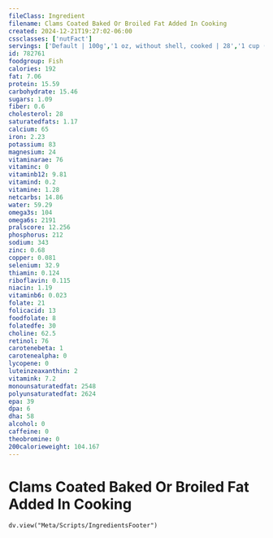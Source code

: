 ```yaml
---
fileClass: Ingredient
filename: Clams Coated Baked Or Broiled Fat Added In Cooking
created: 2024-12-21T19:27:02-06:00
cssclasses: ['nutFact']
servings: ['Default | 100g','1 oz, without shell, cooked | 28','1 cup (8 large clams, 12 medium clams, 15 small clams) | 150','10 strips | 42','1 cup, strips | 108','1 small | 10','1 medium | 13','1 large | 19','1 cup, nfs | 150']
id: 782761
foodgroup: Fish
calories: 192
fat: 7.06
protein: 15.59
carbohydrate: 15.46
sugars: 1.09
fiber: 0.6
cholesterol: 28
saturatedfats: 1.17
calcium: 65
iron: 2.23
potassium: 83
magnesium: 24
vitaminarae: 76
vitaminc: 0
vitaminb12: 9.81
vitamind: 0.2
vitamine: 1.28
netcarbs: 14.86
water: 59.29
omega3s: 104
omega6s: 2191
pralscore: 12.256
phosphorus: 212
sodium: 343
zinc: 0.68
copper: 0.081
selenium: 32.9
thiamin: 0.124
riboflavin: 0.115
niacin: 1.19
vitaminb6: 0.023
folate: 21
folicacid: 13
foodfolate: 8
folatedfe: 30
choline: 62.5
retinol: 76
carotenebeta: 1
carotenealpha: 0
lycopene: 0
luteinzeaxanthin: 2
vitamink: 7.2
monounsaturatedfat: 2548
polyunsaturatedfat: 2624
epa: 39
dpa: 6
dha: 58
alcohol: 0
caffeine: 0
theobromine: 0
200calorieweight: 104.167
---
```


# Clams Coated Baked Or Broiled Fat Added In Cooking

```dataviewjs
dv.view("Meta/Scripts/IngredientsFooter")
```